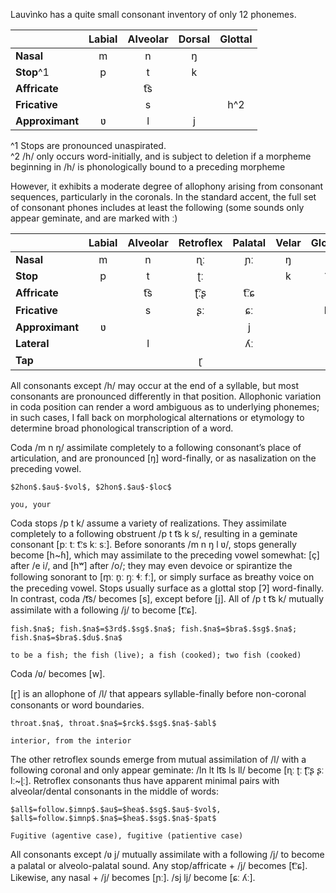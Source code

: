 Lauvìnko has a quite small consonant inventory 
of only 12 phonemes.

|                 |Labial| Alveolar | Dorsal | Glottal |
|:----------------|:----:|:--------:|:------:|:-------:|
| **Nasal**       |  m   |    n     |   ŋ    |         |	
| **Stop**^1      |  p   |    t     |   k    |         |	
| **Affricate**   |      |   t͡s    |        |	
| **Fricative**   |      |    s     |        |   h^2   |
| **Approximant** |  ʋ   |    l     |j      |         |


^1 Stops are pronounced unaspirated.\
^2 /h/ only occurs word-initially, and is subject to deletion if a
morpheme beginning in /h/ is phonologically bound to a preceding morpheme

However, it exhibits a moderate degree of allophony arising from consonant
sequences, particularly in the coronals.
In the standard accent, the full set of consonant phones includes at
least the following (some sounds only appear geminate, and are marked
with ː)

|     |Labial|Alveolar|Retroflex|Palatal|Velar|Glottal|
|:----|:----:|:------:|:-------:|:-----:|:---:|:-----:|
|**Nasal**   |  m   |n       |   ɳː    |  ɲː   |ŋ    |       |	
|**Stop**    |  p   |  t     |   ʈː    |       |k    |   ʔ    |	
|**Affricate**|      |t͡s     |  ʈ͡ːʂ   |  t͡ːɕ  |     |       |	
|**Fricative**|      |s       |   ʂː    |   ɕː   |     |h      |
|**Approximant**|  ʋ   |       |         |   j   |     |       |	
|**Lateral** |      |  l     |         |   ʎː   |     |	      |
|**Tap**     |      |        |   ɽ    |       |     |       |	

All consonants except /h/ may occur at the end of a syllable, but
most consonants are pronounced differently in that position.
Allophonic variation in coda position can render a word ambiguous
as to underlying phonemes; in such cases, I fall back on 
morphological alternations or etymology to determine broad
phonological transcription of a word.

Coda /m n ŋ/ assimilate completely to a following consonant’s place of
articulation, and are pronounced [ŋ] word-finally, or as nasalization
on the preceding vowel.

```lv;frbna
$2hon$.$au$-$vol$, $2hon$.$au$-$loc$

you, your
```

Coda stops /p t k/ assume a
variety of realizations. They assimilate completely to a following obstruent /p
t t͡s k s/, resulting in a geminate consonant [pː tː t͡ːs kː sː]. Before sonorants
/m n ŋ l ʋ/, stops generally become [h~ɦ], which may assimilate to the
preceding vowel somewhat: [ç] after /e i/, and [hʷ] after /o/; they may
even devoice or spirantize the following sonorant to [m̥ː n̥ː ŋ̥ː ɬː fː],
or simply surface as breathy voice on the preceding vowel. Stops usually
surface as a glottal stop [ʔ] word-finally. In contrast,
coda /t͡s/ becomes [s], except before [j]. All of /p t t͡s k/ mutually
assimilate with a following /j/ to become [t͡ːɕ].

```lv;frbna
fish.$na$; fish.$na$=$3rd$.$sg$.$na$; fish.$na$=$bra$.$sg$.$na$; fish.$na$=$bra$.$du$.$na$

to be a fish; the fish (live); a fish (cooked); two fish (cooked)
```

Coda /ʋ/ becomes [w]. 

[ɽ] is an allophone of /l/ that appears syllable-finally before non-coronal 
consonants or word boundaries.

```lv;frbna
throat.$na$, throat.$na$=$rck$.$sg$.$na$-$abl$

interior, from the interior
```

The other retroflex sounds emerge from 
mutual assimilation of /l/ with a following coronal and only 
appear geminate: /ln lt lt͡s ls ll/ become [ɳː ʈː ʈ͡ːʂ ʂː lː~ɭː].
Retroflex consonants thus have apparent minimal pairs with 
alveolar/dental consonants in the middle of words:

```lv;frbna
$all$=follow.$imnp$.$au$=$hea$.$sg$.$au$-$vol$, $all$=follow.$imnp$.$na$=$hea$.$sg$.$na$-$pat$

Fugitive (agentive case), fugitive (patientive case)
```

All consonants except /ʋ j/ mutually assimilate with a following /j/
to become a palatal or alveolo-palatal sound. Any stop/affricate + /j/
becomes [t͡ːɕ]. Likewise, any nasal + /j/ becomes [ɲː]. /sj lj/ become
[ɕː ʎː].
